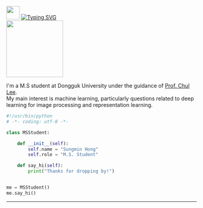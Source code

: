 <img src="https://media.giphy.com/media/hvRJCLFzcasrR4ia7z/giphy.gif" width="35"> [![Typing SVG](https://readme-typing-svg.herokuapp.com?duration=2000&vCenter=true&height=30&lines=Hello!;I'm+Duong)](https://git.io/typing-svg)
</br>
<img src="https://cdn.dribbble.com/users/966681/screenshots/2896143/media/0434fa69ebb7390c11fb38c2cb934353.gif" height="150">
<p>
    I'm a M.S student at Dongguk University under the guidance of <a href="http://cilab.dongguk.edu/">Prof. Chul Lee</a>.
  </br>
  My main interest is machine learning, particularly questions related to deep learning for image processing and representation learning.
</p>


```python
#!/usr/bin/python
# -*- coding: utf-8 -*-

class MSStudent:

    def __init__(self):
        self.name = "Sungmin Hong"
        self.role = "M.S. Student"

    def say_hi(self):
        print("Thanks for dropping by!")


me = MSStudent()
me.say_hi()
```

---
